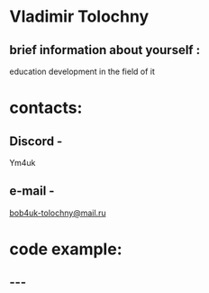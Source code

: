 # Vladimir Tolochny
## brief information about yourself :
education development in the field of it
#
# contacts:
## Discord - 
Ym4uk
## e-mail - 
bob4uk-tolochny@mail.ru
# code example:
## ---
